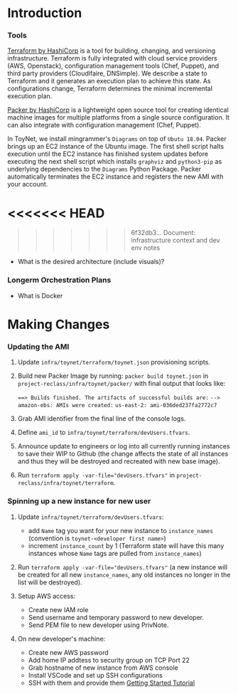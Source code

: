 # Introduction

### Tools

[Terraform by HashiCorp](https://www.terraform.io/) is a tool for building, changing, and versioning infrastructure. Terraform is fully integrated with cloud service providers (AWS, Openstack), configuration management tools (Chef, Puppet), and third party providers (Cloudlfaire, DNSimple). We describe a state to Terraform and it generates an execution plan to achieve this state. As configurations change, Terraform determines the minimal incremental execution plan.

[Packer by HashiCorp](https://www.packer.io/) is a lightweight open source tool for creating identical machine images for multiple platforms from a single source configuration. It can also integrate with configuration management (Chef, Puppet).

In ToyNet, we install mingrammer's `Diagrams` on top of `Ubutu 18.04`. Packer brings up an EC2 instance of the Ubuntu image. The first shell script halts execution until the EC2 instance has finished system updates before executing the next shell script which installs `graphviz` and `python3-pip` as underlying dependencies to the `Diagrams` Python Package. Packer automatically terminates the EC2 instance and registers the new AMI with your account.

<<<<<<< HEAD
=======


>>>>>>> 6f32db3... Document: infrastructure context and dev env notes
* What is the desired architecture (include visuals)?

### Longerm Orchestration Plans

* What is Docker

# Making Changes

### Updating the AMI

1) Update `infra/toynet/terraform/toynet.json` provisioning scripts.

2) Build new Packer Image by running: `packer build toynet.json` in `project-reclass/infra/toynet/packer/`  with final output that looks like:

    `==> Builds finished. The artifacts of successful builds are:`
    `--> amazon-ebs: AMIs were created:`
    `us-east-2: ami-036ded237fa2772c7`

3) Grab AMI identifier from the final line of the console logs.

4) Define `ami_id` to `infra/toynet/terraform/devUsers.tfvars`.

5) Announce update to engineers or log into all currently running instances to save their WIP to Github (the change affects the state of all instances and thus they will be destroyed and recreated with new base image).

6) Run `terraform apply -var-file="devUsers.tfvars"` in `project-reclass/infra/toynet/terraform`.

### Spinning up a new instance for new user

1) Update `infra/toynet/terraform/devUsers.tfvars`:

    * add `Name` tag you want for your new instance to `instance_names` (convention is `toynet-<developer first name>`)
    * increment `instance_count` by 1 (Terraform state will have this many instances whose `Name` tags are pulled from `instance_names`)

2) Run `terraform apply -var-file="devUsers.tfvars"` (a new instance will be created for all new `instance_names`, any old instances no longer in the list will be destroyed).

3) Setup AWS access:

    * Create new IAM role
    * Send username and temporary password to new developer.
    * Send PEM file to new developer using PrivNote.

5) On new developer's machine:

    * Create new AWS password
    * Add home IP addtess to security group on TCP Port 22
    * Grab hostname of new instance from AWS console
    * Install VSCode and set up SSH configurations
    * SSH with them and provide them [Getting Started Tutorial](https://github.com/takakonishimura/project-reclass/blob/master/toynet/ONBOARDING.md)
